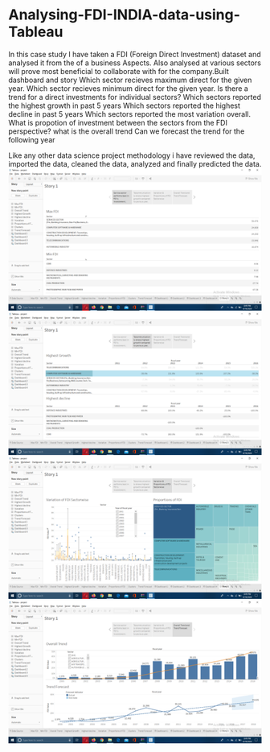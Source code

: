 # Analysing-FDI-INDIA-data-using-Tableau
In this case study I have taken a FDI (Foreign Direct Investment) dataset and analysed it from the of a business Aspects. Also analysed at various sectors will prove most beneficial to collaborate with for the company.Built dashboard and story
Which sector recieves maximum direct for the given year.
Which sector recieves minimum direct for the given year.
Is there a trend for a direct investments for individual sectors?
Which sectors reported the highest growth in past 5 years
Which sectors reported the highest decline in past 5 years
Which sectors reported the most variation overall.
What is propotion of investment between the sectors from the FDI perspective?
what is the overall trend
Can we forecast the trend for the following year

Like any other data science project methodology i have reviewed the data, imported the data, cleaned the data, analyzed and finally predicted the data.
![](https://github.com/vinaykumar-21/Analysing-FDI-INDIA-data-using-Tableau/blob/master/Screenshot%20(330).png)
![](https://github.com/vinaykumar-21/Analysing-FDI-INDIA-data-using-Tableau/blob/master/Screenshot%20(331).png)
![](https://github.com/vinaykumar-21/Analysing-FDI-INDIA-data-using-Tableau/blob/master/Screenshot%20(332).png)
![](https://github.com/vinaykumar-21/Analysing-FDI-INDIA-data-using-Tableau/blob/master/Screenshot%20(333).png)
